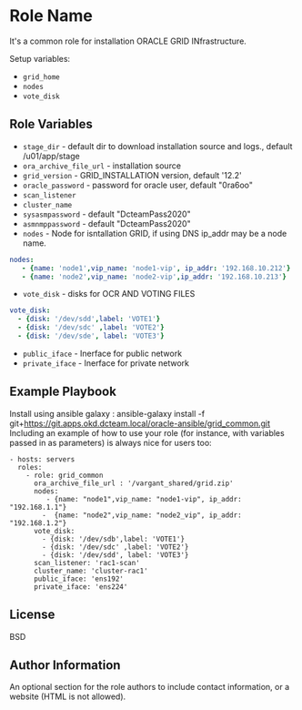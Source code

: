 Role Name
=========

It's a common role for installation ORACLE GRID INfrastructure.

Setup variables: 
 - `grid_home`
 - `nodes`
 - `vote_disk`


Role Variables
--------------
- `stage_dir`  - default dir to download installation source and logs., default /u01/app/stage
- `ora_archive_file_url` - installation source
- `grid_version` - GRID_INSTALLATION version, default '12.2'
- `oracle_password` - password for oracle user, default "0ra6oo"
- `scan_listener`
- `cluster_name`
- `sysasmpassword` -  default "DcteamPass2020"
- `asmnmppassword` -  default "DcteamPass2020"
- `nodes` - Node for isntallation GRID, if using DNS ip_addr may be a node name.
```yaml
nodes:
   - {name: 'node1',vip_name: 'node1-vip', ip_addr: '192.168.10.212'}
   - {name: 'node2',vip_name: 'node2-vip',ip_addr: '192.168.10.213'}
```
- `vote_disk` - disks for OCR AND VOTING FILES
```yaml
vote_disk:
  - {disk: '/dev/sdd',label: 'VOTE1'}
  - {disk: '/dev/sdc' ,label: 'VOTE2'}
  - {disk: '/dev/sde', label: 'VOTE3'}
```  
- `public_iface` - Inerface for public network
- `private_iface` - Inerface for private network

Example Playbook
----------------
Install using ansible galaxy : ansible-galaxy install -f git+https://git.apps.okd.dcteam.local/oracle-ansible/grid_common.git
Including an example of how to use your role (for instance, with variables passed in as parameters) is always nice for users too:

    - hosts: servers
      roles:
        - role: grid_common
          ora_archive_file_url : '/vargant_shared/grid.zip'
          nodes:
             - {name: "node1",vip_name: "node1-vip", ip_addr: "192.168.1.1"}
            -  {name: "node2",vip_name: "node2_vip", ip_addr: "192.168.1.2"}
          vote_disk:
            - {disk: '/dev/sdb',label: 'VOTE1'}
            - {disk: '/dev/sdc' ,label: 'VOTE2'}
            - {disk: '/dev/sdd', label: 'VOTE3'}    
          scan_listener: 'rac1-scan'
          cluster_name: 'cluster-rac1'  
          public_iface: 'ens192' 
          private_iface: 'ens224'



License
-------

BSD

Author Information
------------------

An optional section for the role authors to include contact information, or a website (HTML is not allowed).
